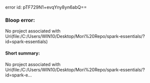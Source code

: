 error id: pTF729N1+evqYny8yn6abQ==
### Bloop error:

No project associated with Uri(file:/C:/Users/WIN10/Desktop/Mori%20Repo/spark-essentials/?id=spark-essentials)
#### Short summary: 

No project associated with Uri(file:/C:/Users/WIN10/Desktop/Mori%20Repo/spark-essentials/?id=spark-e...